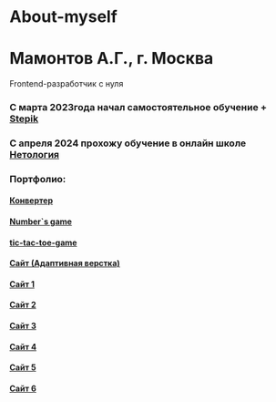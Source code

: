 # About-myself
# Мамонтов А.Г.,  г. Москва
Frontend-разработчик с нуля
### С марта 2023года начал самостоятельное обучение + [Stepik](https://stepik.org/)
### С апреля 2024 прохожу обучение в онлайн школе [Нетология](https://netology.ru/)

### Портфолио:

#### [Конвертер](https://aleksandr861.github.io/Milk/)
#### [Number`s game](https://aleksandr861.github.io/Number-s-game/)
#### [tic-tac-toe-game](https://aleksandr861.github.io/tic-tac-toe-game/)
#### [Сайт (Адаптивная верстка)](https://aleksandr861.github.io/mq-diplom/)
#### [Сайт 1](https://aleksandr861.github.io/site_1_portfolio/)
#### [Сайт 2](https://aleksandr861.github.io/site_2_portfolio/)
#### [Сайт 3](https://aleksandr861.github.io/site_3_portfolio/)
#### [Сайт 4](https://aleksandr861.github.io/site_4_portfolio/)
#### [Сайт 5](https://aleksandr861.github.io/site_5_portfolio/)
#### [Сайт 6](https://aleksandr861.github.io/site_6_portfolio/)

